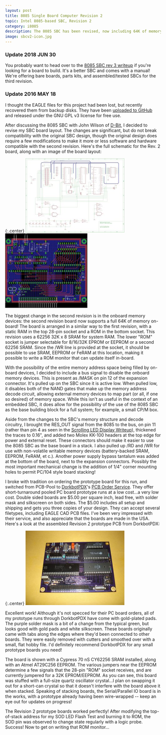 ```yaml
---
layout: post
title: 8085 Single Board Computer Revision 2
topic: Intel 8085-based SBC, Revision 2
category: i8085
description: The 8085 SBC has been revised, now including 64K of memory devices on-board, a cleaner layout, thicker traces, a few more expansion bus signals, and corner mounting holes!
image: sbcv2-icon.jpg
---
```


### Update 2018 JUN 30

You probably want to head over to the [8085 SBC rev 3 writeup](/2018/06/30/8085-sbc-rev3) if you're looking for a board to build. It's a better SBC and comes with a manual! We're offering bare boards, parts kits, and assembled/tested SBCs for the third revision.

### Update 2016 MAY 18

I thought the EAGLE files for this project had been lost, but recently recovered them from backup disks. They have been [uploaded to GitHub](https://github.com/glitchwrks/8085_sbc) and released under the GNU GPL v3 license for free use.

After discussing the 8085 SBC with John Wilson of [D-Bit](http://www.dbit.com/), I decided to revise my SBC board layout. The changes are significant, but do not break compatibility with the original SBC design, though the original design does require a few modifications to make it more or less software and hardware compatible with the second revision. Here's the full schematic for the Rev. 2 board, along with an image of the board layout:

{:.center}
[![Schematic](/images/i8085/sbcv2/scaled/schematic.jpg)](/images/i8085/sbcv2/schematic.png) [![Layout](/images/i8085/sbcv2/scaled/layout.jpg)](/images/i8085/sbcv2/layout.png)

The biggest change in the second revision is in the onboard memory devices: the second revision board now supports a full 64K of memory on-board! The board is arranged in a similar way to the first revision, with a static RAM in the top 28-pin socket and a ROM in the bottom socket. This revision uses a 62256 32K x 8 SRAM for system RAM. The lower "ROM" socket is jumper selectable for 8/16/32K EPROM or EEPROM or a second 62256 SRAM. Since the /WR line is provided at the socket, it should be possible to use SRAM, EEPROM or FeRAM at this location, making it possible to write a ROM monitor that can update itself in-board.

With the possibility of the entire memory address space being filled by on-board devices, I decided to include a bus signal to disable the onboard memory devices. This is present as /MASK on pin 12 of the expansion connector. It's pulled up on the SBC since it is active low. When pulled low, it disables both of the NAND gates that make up the memory address decode circuit, allowing external memory devices to map part (or all, if one so desired) of memory space. While this isn't as useful in the context of an embedded SBC, it does allow for the possibility of the use of the 8085 SBC as the base building block for a full system; for example, a small CP/M box.

Aside from the changes to the SBC's memory structure and decode circuitry, I brought the RES_OUT signal from the 8085 to the bus, on pin 11 (rather than pin 4 as seen in the [Scrolling LED Display Writeup](/2010/09/19/Scrolling-Display/)), thickened the traces to 0.16", and added two Molex KK-100 headers at the top edge for power and external reset. These connectors should make it easier to use the 8085 SBC as the base board in a stack. I also pulled up /RD and /WR for use with non-volatile writable memory devices (battery-backed SRAM, EEPROM, FeRAM, et c.). Another power supply bypass tantalum was added at the bottom of the board, next to the expansion connectors. Possibly the most important mechanical change is the addition of 1/4" corner mounting holes to permit PC/104 style board stacking!

I broke with tradition on ordering the prototype board for this run, and switched from PCB-Pool to [DorkbotPDX](http://dorkbotpdx.org/)'s [PCB Order Service](http://dorkbotpdx.org/wiki/pcb_order). They offer short-turnaround pooled PC board prototype runs at a low cost...a very low cost. Double sided boards are $5.00 per square inch, lead free, with solder mask and silkscreen on both sides. The $5.00 includes all setup and shipping and gets you three copies of your design. They can accept several filetypes, including EAGLE CAD PCB files. I've been very impressed with their service, and also appreciate that the boards are made in the USA. Here's a look at the assembled Revision 2 prototype PCB from DorkbotPDX:

{:.center}
[![Assembled PCB](/images/i8085/sbcv2/scaled/assembled.jpg)](/images/i8085/sbcv2/assembled.jpg)

Excellent work! Although it's not specced for their PC board orders, all of my prototype runs through DorkbotPDX have come with gold-plated pads. The purple solder mask is a bit of a change from the typical green, but looks good with gold pads and white silkscreen. These boards originally came with tabs along the edges where they'd been connected to other boards. They were easily removed with cutters and smoothed over with a small, flat hobby file. I'd definitely recommend DorkbotPDX for any small prototype boards you need!

The board is shown with a Cypress 70 nS CY62256 SRAM installed, along with an Atmel AT29C256 EEPROM. The various jumpers near the EEPROM determine a few signals that the 28-pin "ROM" socket receives, and are currently jumpered for a 32K EPROM/EEPROM. As you can see, this board was stuffed with a full-size quartz oscillator crystal...I plan on swapping it out for a short-can crystal so that it doesn't interfere with the board above it when stacked. Speaking of stacking boards, the Serial/Parallel IO board is in the works, with a prototype already having been wire-wrapped -- keep an eye out for updates on progress!

The Revision 2 prototype boards worked perfectly! After modifying the top-of-stack address for my SOD LED Flash Test and burning it to ROM, the SOD pin was observed to change state regularly with a logic probe. Success! Now to get on writing that ROM monitor... 
